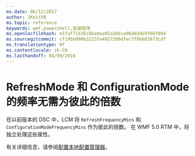 ```yaml
---
ms.date: 06/12/2017
author: JKeithB
ms.topic: reference
keywords: wmf,powershell,安装程序
ms.openlocfilehash: e1faf71436c8ba0ae02a166ce06d03de9f66f094
ms.sourcegitcommit: cf195b090b3223fa4917206dfec7f0b603873cdf
ms.translationtype: HT
ms.contentlocale: zh-CN
ms.lasthandoff: 04/09/2018
---
```

# <a name="frequencies-for-refreshmode-and-configurationmode-dont-need-to-be-multiples-of-each-other"></a>RefreshMode 和 ConfigurationMode 的频率无需为彼此的倍数

在以前版本的 DSC 中，LCM 将 `RefreshFrequencyMins` 和 `ConfigurationModeFrequencyMins` 作为彼此的倍数。 在 WMF 5.0 RTM 中，将独立处理这些属性。

有关详细信息，请参阅[配置本地配置管理器](https://msdn.microsoft.com/powershell/dsc/metaconfig)。